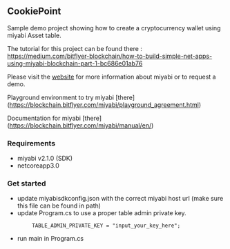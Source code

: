 ﻿## CookiePoint

Sample demo project showing how to create a cryptocurrency wallet using miyabi Asset table.

The tutorial for this project can be found there :
https://medium.com/bitflyer-blockchain/how-to-build-simple-net-apps-using-miyabi-blockchain-part-1-bc686e01ab76

Please visit the [website](https://blockchain.bitflyer.com/miyabi/) for more information about miyabi or to request a demo.

Playground environment to try miyabi [there] (https://blockchain.bitflyer.com/miyabi/playground_agreement.html)

Documentation for miyabi [there] (https://blockchain.bitflyer.com/miyabi/manual/en/)

### Requirements
- miyabi v2.1.0 (SDK)
- netcoreapp3.0


### Get started

- update miyabisdkconfig.json with the correct miyabi host url (make sure this file can be found in path)
- update Program.cs to use a proper table admin private key.
```
        TABLE_ADMIN_PRIVATE_KEY = "input_your_key_here";
```            
- run main in Program.cs
